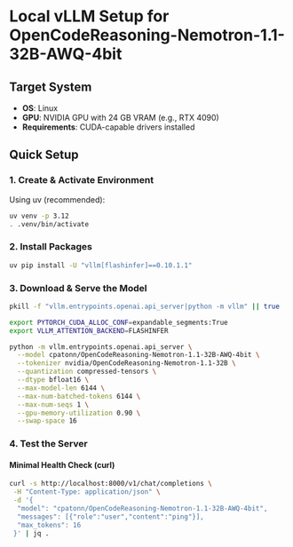 # Local vLLM Setup for OpenCodeReasoning-Nemotron-1.1-32B-AWQ-4bit

## Target System
- **OS**: Linux
- **GPU**: NVIDIA GPU with 24 GB VRAM (e.g., RTX 4090)
- **Requirements**: CUDA-capable drivers installed

## Quick Setup

### 1. Create & Activate Environment

Using uv (recommended):
```bash
uv venv -p 3.12
. .venv/bin/activate
```

### 2. Install Packages

```bash
uv pip install -U "vllm[flashinfer]==0.10.1.1"
```

### 3. Download & Serve the Model

```bash
pkill -f "vllm.entrypoints.openai.api_server|python -m vllm" || true

export PYTORCH_CUDA_ALLOC_CONF=expandable_segments:True
export VLLM_ATTENTION_BACKEND=FLASHINFER

python -m vllm.entrypoints.openai.api_server \
  --model cpatonn/OpenCodeReasoning-Nemotron-1.1-32B-AWQ-4bit \
  --tokenizer nvidia/OpenCodeReasoning-Nemotron-1.1-32B \
  --quantization compressed-tensors \
  --dtype bfloat16 \
  --max-model-len 6144 \
  --max-num-batched-tokens 6144 \
  --max-num-seqs 1 \
  --gpu-memory-utilization 0.90 \
  --swap-space 16
```

### 4. Test the Server

#### Minimal Health Check (curl)
```bash
curl -s http://localhost:8000/v1/chat/completions \
 -H "Content-Type: application/json" \
 -d '{
  "model": "cpatonn/OpenCodeReasoning-Nemotron-1.1-32B-AWQ-4bit",
  "messages": [{"role":"user","content":"ping"}],
  "max_tokens": 16
 }' | jq .
```
